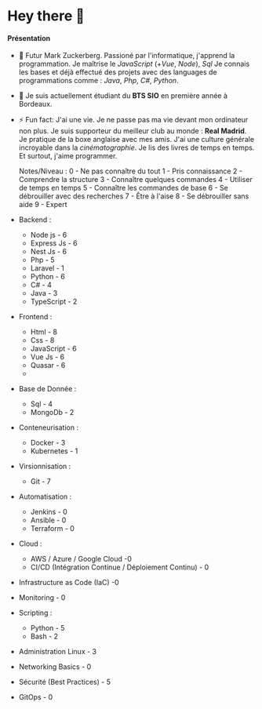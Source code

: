# Hey there :wave:

#### Présentation

- 🌸 Futur Mark Zuckerberg. Passioné par l'informatique, j'apprend la programmation. Je maîtrise le *JavaScript* (+*Vue*, *Node*), *Sql*
     Je connais les bases et déjà effectué des projets avec des languages de programmations comme : *Java*, *Php*, *C#*, *Python*.

- 🌱 Je suis actuellement étudiant du **BTS SIO** en première année à Bordeaux.

- ⚡ Fun fact: J'ai une vie.
      Je ne passe pas ma vie devant mon ordinateur non plus. Je suis supporteur du meilleur club au monde : **Real Madrid**. Je pratique de la boxe anglaise avec mes amis. J'ai une culture générale incroyable dans la *cinématographie*. Je lis des livres de temps en temps. Et surtout, j'aime programmer.

  Notes/Niveau :
  0 - Ne pas connaître du tout
  1 - Pris connaissance
  2 - Comprendre la structure
  3 - Connaître quelques commandes
  4 - Utiliser de temps en temps
  5 - Connaître les commandes de base
  6 - Se débrouiller avec des recherches
  7 - Être à l'aise
  8 - Se débrouiller sans aide
  9 - Expert

- Backend :
	- Node js			- 6
	- Express Js		- 6
	- Nest Js			- 6
	- Php			- 5
	- Laravel			- 1
	- Python			- 6
	- C#				- 4
	- Java			- 3
	- TypeScript		- 2
- Frontend :
	- Html			- 8
	- Css			- 8
	- JavaScript		- 6
	- Vue Js			- 6
	- Quasar			- 6
	- 
- Base de Donnée :
	- Sql			- 4
	- MongoDb			- 2
- Conteneurisation :
	- Docker			- 3
	- Kubernetes		- 1
- Virsionnisation :
	- Git			- 7

- Automatisation :
	- Jenkins			- 0
	- Ansible			- 0
	- Terraform		- 0

- Cloud :
	- AWS / Azure / Google Cloud		-0
	- CI/CD (Intégration Continue / Déploiement Continu)		- 0

- Infrastructure as Code (IaC)		-0

- Monitoring			- 0

- Scripting :
	- Python			- 5
	- Bash			- 2

- Administration Linux	- 3

- Networking Basics		- 0

- Sécurité (Best Practices)		- 5	

- GitOps				- 0

